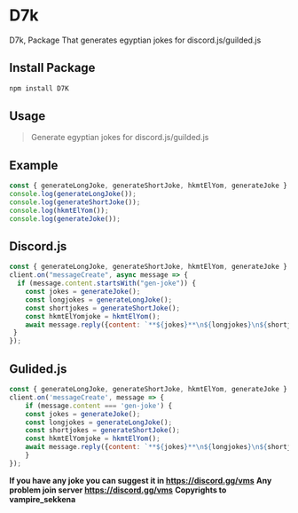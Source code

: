 # D7k
D7k, Package That generates egyptian jokes for discord.js/guilded.js

## Install Package
```bash
npm install D7K
```

## Usage
> Generate egyptian jokes for discord.js/guilded.js

## Example
```javascript
const { generateLongJoke, generateShortJoke, hkmtElYom, generateJoke } = require(`D7k`);
console.log(generateLongJoke());
console.log(generateShortJoke());
console.log(hkmtElYom());
console.log(generateJoke());
```

## Discord.js
```javascript
const { generateLongJoke, generateShortJoke, hkmtElYom, generateJoke } = require(`D7k`);
client.on("messageCreate", async message => {
  if (message.content.startsWith("gen-joke")) {
    const jokes = generateJoke();
    const longjokes = generateLongJoke();
    const shortjokes = generateShortJoke();
    const hkmtElYomjoke = hkmtElYom();
    await message.reply({content: `**${jokes}**\n${longjokes}\n${shortjokes}\n${hkmtElYomjoke}`});
 }
});
```

## Gulided.js
```javascript
const { generateLongJoke, generateShortJoke, hkmtElYom, generateJoke } = require(`D7k`);
client.on('messageCreate', message => {
    if (message.content === 'gen-joke') {
    const jokes = generateJoke();
    const longjokes = generateLongJoke();
    const shortjokes = generateShortJoke();
    const hkmtElYomjoke = hkmtElYom();
    await message.reply({content: `**${jokes}**\n${longjokes}\n${shortjokes}\n${hkmtElYomjoke}`});
    }
});
```

**If you have any joke you can suggest it in https://discord.gg/vms**
**Any problem join server https://discord.gg/vms**
**Copyrights to vampire_sekkena**
